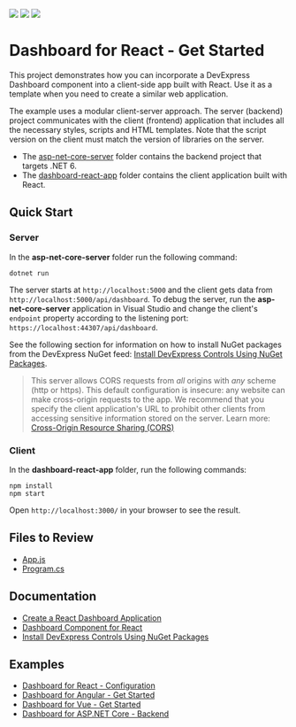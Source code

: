 <!-- default badges list -->
![](https://img.shields.io/endpoint?url=https://codecentral.devexpress.com/api/v1/VersionRange/199043012/22.2.2%2B)
[![](https://img.shields.io/badge/Open_in_DevExpress_Support_Center-FF7200?style=flat-square&logo=DevExpress&logoColor=white)](https://supportcenter.devexpress.com/ticket/details/T828553)
[![](https://img.shields.io/badge/📖_How_to_use_DevExpress_Examples-e9f6fc?style=flat-square)](https://docs.devexpress.com/GeneralInformation/403183)
<!-- default badges end -->

# Dashboard for React - Get Started

This project demonstrates how you can incorporate a DevExpress Dashboard component into a client-side app built with React. Use it as a template when you need to create a similar web application.

The example uses a modular client-server approach. The server (backend) project communicates with the client (frontend) application that includes all the necessary styles, scripts and HTML templates. Note that the script version on the client must match the version of libraries on the server.

- The [asp-net-core-server](asp-net-core-server) folder contains the backend project that targets .NET 6.
- The [dashboard-react-app](dashboard-react-app) folder contains the client application built with React.

## Quick Start

### Server

In the **asp-net-core-server** folder run the following command:

```
dotnet run
```
The server starts at `http://localhost:5000` and the client gets data from `http://localhost:5000/api/dashboard`. To debug the server, run the **asp-net-core-server** application in Visual Studio and change the client's `endpoint` property according to the listening port: `https://localhost:44307/api/dashboard`.

See the following section for information on how to install NuGet packages from the DevExpress NuGet feed: [Install DevExpress Controls Using NuGet Packages](https://docs.devexpress.com/GeneralInformation/115912/installation/install-devexpress-controls-using-nuget-packages).

> This server allows CORS requests from _all_ origins with _any_ scheme (http or https). This default configuration is insecure: any website can make cross-origin requests to the app. We recommend that you specify the client application's URL to prohibit other clients from accessing sensitive information stored on the server. Learn more: [Cross-Origin Resource Sharing (CORS)](https://docs.devexpress.com/Dashboard/400709)

### Client

In the **dashboard-react-app** folder, run the following commands:

```
npm install
npm start
```

Open ```http://localhost:3000/``` in your browser to see the result.

## Files to Review
* [App.js](./dashboard-react-app/src/App.js)
* [Program.cs](./asp-net-core-server/Program.cs)

## Documentation

- [Create a React Dashboard Application](https://docs.devexpress.com/Dashboard/402336/get-started/build-web-dashboard-applications/create-a-react-dashboard-application)
- [Dashboard Component for React](https://docs.devexpress.com/Dashboard/401977/web-dashboard/dashboard-component-for-react)
- [Install DevExpress Controls Using NuGet Packages](https://docs.devexpress.com/GeneralInformation/115912/installation/install-devexpress-controls-using-nuget-packages)

## Examples

- [Dashboard for React - Configuration](https://github.com/DevExpress-Examples/dashboard-react-app-configuration)
- [Dashboard for Angular - Get Started](https://github.com/DevExpress-Examples/dashboard-angular-app-get-started)
- [Dashboard for Vue - Get Started](https://github.com/DevExpress-Examples/dashboard-vue-app-get-started)
- [Dashboard for ASP.NET Core - Backend](https://github.com/DevExpress-Examples/asp-net-core-dashboard-backend)